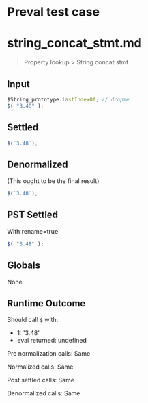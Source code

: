 # Preval test case

# string_concat_stmt.md

> Property lookup > String concat stmt

## Input

`````js filename=intro
$String_prototype.lastIndexOf; // dropme
$( "3.48" );
`````


## Settled


`````js filename=intro
$(`3.48`);
`````


## Denormalized
(This ought to be the final result)

`````js filename=intro
$(`3.48`);
`````


## PST Settled
With rename=true

`````js filename=intro
$( "3.48" );
`````


## Globals


None


## Runtime Outcome


Should call `$` with:
 - 1: '3.48'
 - eval returned: undefined

Pre normalization calls: Same

Normalized calls: Same

Post settled calls: Same

Denormalized calls: Same
